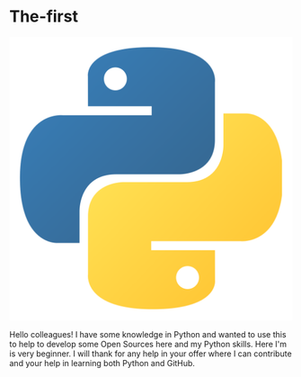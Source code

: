 # The-first
<picture>
 <source media="(prefers-color-scheme: dark)" srcset="https://github.com/Technic143/Technic143/blob/main/python_black-1.1.jpg">
 <source media="(prefers-color-scheme: light)" srcset="https://github.com/Technic143/Technic143/blob/main/python1-1.jpg">
 <img alt="Python_LOGO" src="https://github.com/Technic143/Technic143/blob/main/python.png">
</picture>

Hello colleagues!
I have some knowledge in Python and wanted to use this to help to develop some Open Sources here and my Python skills. 
Here I'm is very beginner. I will thank for any help in your offer where I can contribute and your help in learning both Python and GitHub. 
